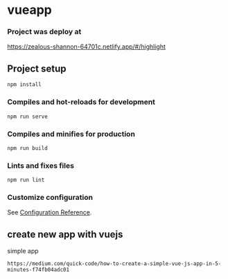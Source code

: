 # vueapp

### Project was deploy at 
https://zealous-shannon-64701c.netlify.app/#/highlight
## Project setup
```
npm install
```

### Compiles and hot-reloads for development
```
npm run serve
```

### Compiles and minifies for production
```
npm run build
```

### Lints and fixes files
```
npm run lint
```

### Customize configuration
See [Configuration Reference](https://cli.vuejs.org/config/).

## create new app with vuejs
simple app

```
https://medium.com/quick-code/how-to-create-a-simple-vue-js-app-in-5-minutes-f74fb04adc01
```